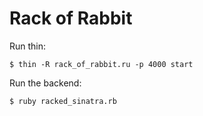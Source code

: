 # Rack of Rabbit

Run thin:

    $ thin -R rack_of_rabbit.ru -p 4000 start
    
Run the backend:

    $ ruby racked_sinatra.rb